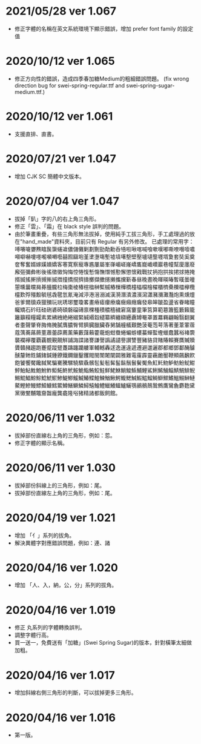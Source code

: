 # 2021/05/28 ver 1.067
* 修正字體的名稱在英文系統環境下顯示錯誤，增加 prefer font family 的設定值

# 2020/10/12 ver 1.065
* 修正方向性的錯誤，造成四季春加糖Medium的粗細錯誤問題。
(fix wrong direction bug for swei-spring-regular.ttf and swei-spring-sugar-medium.ttf.)

# 2020/10/12 ver 1.061
* 支援直排、直書。

# 2020/07/21 ver 1.047
* 增加 CJK SC 簡體中文版本。

# 2020/07/04 ver 1.047
* 拔掉「釟」字的八的右上角三角形。
* 修正「雲」、「霜」在 black style 誤判的問題。
* 由於筆畫重疊，有些三角形無法拔掉，使用純手工拔三角形，手工處理過的放在"hand_made"資料夾，目前只有 Regular 有另外修改。
已處理的常用字：㗘㘔㘛㜷㸐䁯䖙䗐䘆䢢儂儲儺剿劃劗勁勣勳呑啎啦啾喀喊喰嗽嘆嘟嘶嘹噆噎噥噸噼嚇嚔嚜嚨嚬囀囈囍囿圝垉堇堻塰塲塹墟墳墸墼壁壓壚壝壟壥壻夐套奘奚奠奩奪奮婿嫁嫨嬇嬌客寋寛察寵專尷屢屬峯嵂嵋嵯嶐嶠巂巃巇巑巖巷幢幫廈廛廢廨彄彌彜彬後徭徵徽恟悔悾惓愎慙慯憮憯憾懃懈懲懷戭戰扙抦抱拱挨捃捄捲掩揟揻搖搟摃摫摲摵撍撞撟撹擠擣擲擷擻攇攋攜攩斳春昼晚晝晩暉暎暙暫暵曇曈曌曛曩曭曻朞朣朧柆梅棗棱椿楦楹榊槧槭樁樔樺橋橦橸檔檜櫂櫃櫅櫐櫟櫺欅欖欞歎殍殭毄毓毧毳毽氫氰淹減渟港溍溺滅漢漪潛潰濃濱瀉瀟瀦瀰灘灩炮熏燻爧爸爹爾牘猋獵獼玩珖琇琊璽瓊畧畫瘠瘧瘻療癟癥癪癮癱發皋皞皺盈盪省眷睹瞳矚矯石砛砡硅硎碆碕碩磐礑礡禀稞種積穠穡穢窘窩窶童筆筥算範簒簫籃籔籟籠籬籲糢糧糶素累紼絏絶綣綴緊緘緡縠繾纂纃纏纐纒纛罇罨罩置羃羇翩翰翳翻翼者耋聲肇脊脢脩腌膩膺膿臀臂臍臓臘臟舂舅舗艟艤艱艷菠菴萢萼落著董葦葷蓿蔻蕅蕎蕗蕨蕫蕭蕾薜薦薰藥藪藷藾藿蘢蚫蚶蛬蜷蝙蝣螻蟇蟬蟴蟶蠟蠢蠶裕褚褜襲襴襷覆覇覊覩覲覿觧誧誨諜諸謇謙謦譌譎譴譽讃讐豐豬貉貸賭賰賴賽贋贓贖贗贛赭趨跑蹇蹙蹤躄躉躊躔躪軁軍輔轗轟逑逸運違遞遷避邋邐郡都鄉鄧鄱醃醵醺釐釶鉎鋪鍺鍼鍾鐐鐵鑈鑞鑿钁閥閩闈闍闡闢雅難電霳霹靈靏靤靨鞭顯飆飜飮飽饕饗饜饞馘駑騙騫騰騾驍驟驫髕髢髪髱髴髷鬍鬚鬟鬢魘魚魟魠魩魲魴魵魷魽鮃鮊鮎鮏鮑鮒鮓鮔鮖鮗鮘鮟鮠鮨鮪鮫鮭鮮鮱鮴鮹鮻鯀鯆鯉鯊鯏鯑鯒鯔鯖鯛鯡鯢鯣鯤鯧鯨鯮鯰鯱鯲鯵鯷鯽鰀鰄鰆鰈鰉鰊鰌鰍鰐鰒鰓鰔鰕鰛鰡鰣鰤鰥鰭鰮鰯鰰鰱鰲鰹鰺鰻鰾鱆鱇鱈鱉鱒鱔鱖鱗鱘鱚鱠鱧鱲鱶鱷鱸鱺鶚鶸鶺鷏鷙鷯鷹鸞麁麝麭黛黨黴黶黼鼈齎齧龐龔龕隆﨏猪精諸都飯飼館。


# 2020/06/11 ver 1.032
* 拔掉部份直線右上角的三角形，例如：莣。
* 修正字體的顯示名稱。

# 2020/06/11 ver 1.030
* 拔掉部份斜線上的三角形，例如：尾。
* 拔掉部份直線左上角的三角形，例如：尾。

# 2020/04/19 ver 1.021
* 增加 「亻」系列的拔角。
* 解決異體字對應錯誤問題，例如：連、諸

# 2020/04/16 ver 1.020
* 增加 「人、入，納，公，分」系列的拔角。

# 2020/04/16 ver 1.019
* 修正 丸系列的字體轉換誤判。
* 調整字體行高。
* 買一送一，免費送有「加糖」(Swei Spring Sugar)的版本，針對橫筆太細做加粗。

# 2020/04/16 ver 1.017
* 增加斜線右側三角形的判斷，可以拔掉更多三角形。

# 2020/04/16 ver 1.016
* 第一版。